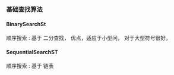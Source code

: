 ### 基础查找算法

#### BinarySearchSt 
 顺序搜索 :  基于 二分查找， 优点，适应于小型问， 对于大型符号很好。
 

#### SequentialSearchST

顺序搜索 :  基于 链表

